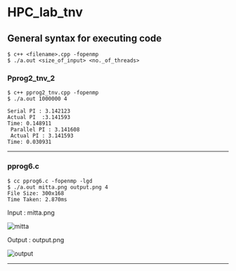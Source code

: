 # HPC_lab_tnv



## General syntax for executing code
```
$ c++ <filename>.cpp -fopenmp
$ ./a.out <size_of_input> <no._of_threads>
```


### Pprog2_tnv_2

```
$ c++ pprog2_tnv.cpp -fopenmp
$ ./a.out 1000000 4
```

```
Serial PI : 3.142123 
Actual PI  :3.141593 
Time: 0.148911 
 Parallel PI : 3.141608 
 Actual PI : 3.141593 
Time: 0.030931 
```

------------------------------------------------------------------------------------------------------------------------
### pprog6.c

```
$ cc pprog6.c -fopenmp -lgd
$ ./a.out mitta.png output.png 4
File Size: 300x168
Time Taken: 2.870ms

```
Input : mitta.png

![mitta](https://user-images.githubusercontent.com/17908655/45671561-5353bd80-bb43-11e8-93cc-5f6cf1540d23.png)

Output : output.png

![output](https://user-images.githubusercontent.com/17908655/45671562-5353bd80-bb43-11e8-8dea-475528366f45.png)

-----------------------------------------------------------------------------------------------------------------------------

